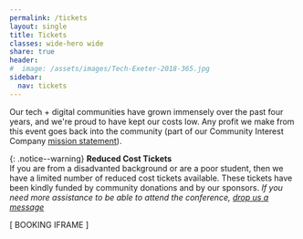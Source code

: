 ```yaml
---
permalink: /tickets
layout: single
title: Tickets
classes: wide-hero wide
share: true
header:
#  image: /assets/images/Tech-Exeter-2018-365.jpg
sidebar:
  nav: tickets
---
```

Our tech  + digital communities have grown immensely over the past four years, and we're proud to have kept our costs low. Any profit we make from this event goes back into the community (part of our Community Interest Company <a href="/about">mission statement</a>).

{: .notice--warning} 
**Reduced Cost Tickets**<br/>
If you are from a disadvanted background or are a poor student, then we have a limited number of reduced cost tickets available. These tickets have been kindly funded by community donations and by our sponsors. *If you need more assistance to be able to attend the conference, <a href="http://127.0.0.1:4000/about#contact">drop us a message</a>*

[ BOOKING IFRAME ]